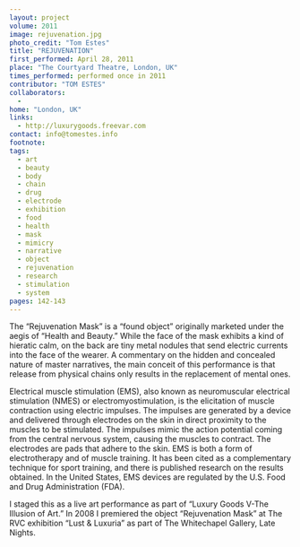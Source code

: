 ```yaml
---
layout: project
volume: 2011
image: rejuvenation.jpg
photo_credit: "Tom Estes"
title: "REJUVENATION"
first_performed: April 28, 2011
place: "The Courtyard Theatre, London, UK"
times_performed: performed once in 2011
contributor: "TOM ESTES"
collaborators: 
  - 
home: "London, UK"
links: 
  - http://luxurygoods.freevar.com
contact: info@tomestes.info
footnote: 
tags: 
  - art
  - beauty
  - body
  - chain
  - drug
  - electrode
  - exhibition
  - food
  - health
  - mask
  - mimicry
  - narrative
  - object
  - rejuvenation
  - research
  - stimulation
  - system
pages: 142-143
---
```


The “Rejuvenation Mask” is a “found object” originally marketed under the aegis of “Health and Beauty.” While the face of the mask exhibits a kind of hieratic calm, on the back are tiny metal nodules that send electric currents into the face of the wearer. A commentary on the hidden and concealed nature of master narratives, the main conceit of this performance is that release from physical chains only results in the replacement of mental ones.

Electrical muscle stimulation (EMS), also known as neuromuscular electrical stimulation (NMES) or electromyostimulation, is the elicitation of muscle contraction using electric impulses. The impulses are generated by a device and delivered through electrodes on the skin in direct proximity to the muscles to be stimulated. The impulses mimic the action potential coming from the central nervous system, causing the muscles to contract. The electrodes are pads that adhere to the skin. EMS is both a form of electrotherapy and of muscle training. It has been cited as a complementary technique for sport training, and there is published research on the results obtained. In the United States, EMS devices are regulated by the U.S. Food and Drug Administration (FDA). 

I staged this as a live art performance as part of “Luxury Goods V-The Illusion of Art.” In 2008 I premiered  the object “Rejuvenation Mask” at The RVC exhibition “Lust & Luxuria” as part of The Whitechapel Gallery, Late Nights. 
